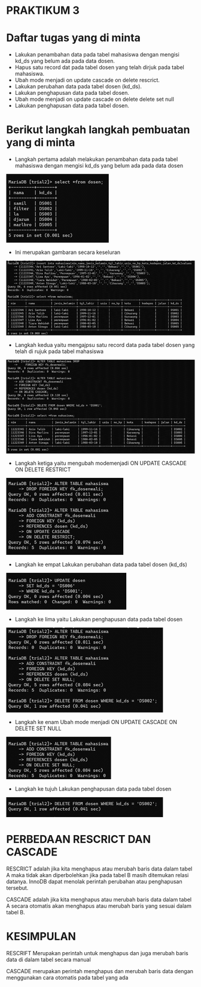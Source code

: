 # PRAKTIKUM 3

# Daftar tugas yang di minta

- Lakukan penambahan data pada tabel mahasiswa dengan mengisi kd_ds yang belum ada pada data dosen. 
- Hapus satu record dat pada tabel dosen yang telah dirjuk pada tabel mahasiswa. 
- Ubah mode menjadi on update cascade on delete rescrict.
- Lakukan perubahan data pada tabel dosen (kd_ds).
- Lakukan penghapusan data pada tabel dosen. 
-  Ubah mode menjadi on update cascade on delete delete set null 
-  Lakukan penghapusan data pada tabel dosen.




# Berikut langkah langkah pembuatan yang di minta

- Langkah pertama adalah melakukan penambahan data pada tabel mahasiswa dengan mengisi kd_ds yang belum ada pada data dosen 

![gambar1](gambar/ini1.png)


- Ini merupakan gambaran secara keseluran

![gambar1](gambar/ini2.png)

- Langkah kedua yaitu mengajpsu satu record data pada tabel dosen yang telah di rujuk pada tabel mahasiswa

![gambar1](gambar/ini3.png)

- Langkah ketiga yaitu mengubah modemenjadi ON UPDATE CASCADE ON DELETE RESTRICT

![gambar1](gambar/ini4.png)

- Langkah ke empat Lakukan perubahan data pada tabel dosen (kd_ds)

![gambar1](gambar/ini5.png)

- Langkah ke lima yaitu Lakukan penghapusan data pada tabel dosen

![gambar1](gambar/ini6.png)

- Langkah ke enam Ubah mode menjadi ON UPDATE CASCADE ON DELETE SET NULL 

![gambar1](gambar/ini7.png)

- Langkah ke tujuh Lakukan penghapusan data pada tabel dosen

![gambar1](gambar/ini8.png)



# PERBEDAAN RESCRICT DAN CASCADE

RESCRICT adalah jika kita menghapus atau merubah baris data dalam tabel A maka tidak akan diperbolehkan jika pada tabel B masih ditemukan relasi datanya. InnoDB dapat menolak perintah perubahan atau penghapusan tersebut.

CASCADE adalah jika kita menghapus atau merubah baris data dalam tabel A secara otomatis akan menghapus atau merubah baris yang sesuai dalam tabel B.

# KESIMPULAN 

RESCRIFT Merupakan perintah untuk menghapus dan juga merubah baris data di dalam tabel secara manual 

CASCADE merupakan perintah menghapus dan merubah baris data dengan menggunakan cara otomatis pada tabel yang ada
